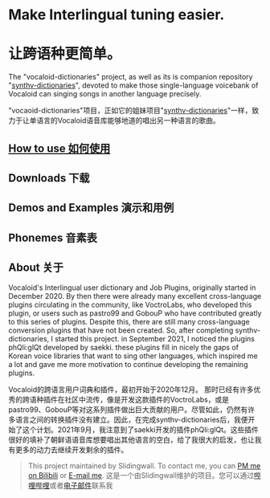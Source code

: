 # Make Interlingual tuning easier.

# 让跨语种更简单。

The "vocaloid-dictionaries" project, as well as its is companion repository "[synthv-dictionaries](/synthv-dictionaries/)", devoted to make those single-language voicebank of Vocaloid can singing songs in another language precisely.

"vocaoid-dictionaries"项目，正如它的姐妹项目"[synthv-dictionaries](/synthv-dictionaries/)"一样，致力于让单语言的Vocaloid语音库能够地道的唱出另一种语言的歌曲。

## [How to use 如何使用](/vocaloid-dictionaries/manual)

## Downloads 下载

## Demos and Examples 演示和用例

## Phonemes 音素表

## About  关于

Vocaloid's Interlingual user dictionary and Job Plugins, originally started in December 2020.
By then there were already many excellent cross-language plugins circulating in the community, like VoctroLabs, who developed this plugin, or users such as pastro99 and GobouP who have contributed greatly to this series of plugins. Despite this, there are still many cross-language conversion plugins that have not been created. So, after completing synthv-dictionaries, I started this project. in September 2021, I noticed the plugins phQli:glQt developed by saekki. these plugins fill in nicely the gaps of Korean voice libraries that want to sing other languages, which inspired me a lot and gave me more motivation to continue developing the remaining plugins.

Vocaloid的跨语言用户词典和插件，最初开始于2020年12月。
那时已经有许多优秀的跨语种插件在社区中流传，像是开发这款插件的VoctroLabs，或是pastro99、GobouP等对这系列插件做出巨大贡献的用户。尽管如此，仍然有许多语言之间的转换插件没有建立。因此，在完成synthv-dictionaries后，我便开始了这个计划。2021年9月，我注意到了saekki开发的插件phQli:glQt。这些插件很好的填补了朝鲜语语音库想要唱出其他语言的空白，给了我很大的启发，也让我有更多的动力去继续开发剩余的插件。

> This project maintained by Slidingwall. To contact me, you can [PM me on Bilibili](https://space.bilibili.com/141232009) or [E-mail me](mailto:slidingwall@outlook.com).
> 这是一个由Slidingwall维护的项目。您可以通过[哔哩哔哩](https://space.bilibili.com/141232009)或者[电子邮件](mailto:slidingwall@outlook.com)联系我
